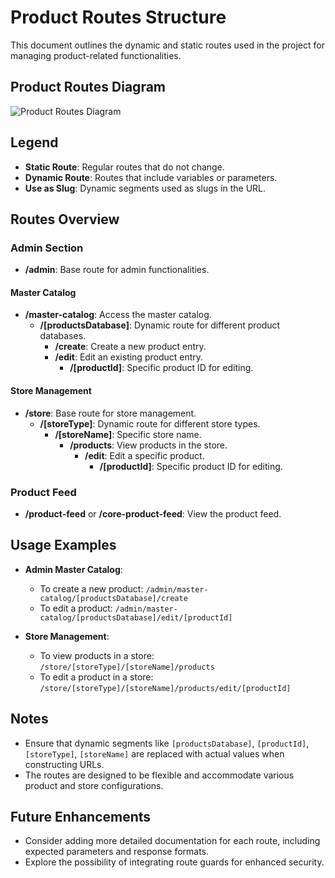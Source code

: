 # Product Routes Structure

This document outlines the dynamic and static routes used in the project for managing product-related functionalities.

## Product Routes Diagram

![Product Routes Diagram](https://storagemedia.corporategear.com/betastoragemedia/1/brand/color_80.png)

## Legend

- **Static Route**: Regular routes that do not change.
- **Dynamic Route**: Routes that include variables or parameters.
- **Use as Slug**: Dynamic segments used as slugs in the URL.

## Routes Overview

### Admin Section

- **/admin**: Base route for admin functionalities.

#### Master Catalog

- **/master-catalog**: Access the master catalog.
  - **/[productsDatabase]**: Dynamic route for different product databases.
    - **/create**: Create a new product entry.
    - **/edit**: Edit an existing product entry.
      - **/[productId]**: Specific product ID for editing.

#### Store Management

- **/store**: Base route for store management.
  - **/[storeType]**: Dynamic route for different store types.
    - **/[storeName]**: Specific store name.
      - **/products**: View products in the store.
        - **/edit**: Edit a specific product.
          - **/[productId]**: Specific product ID for editing.

### Product Feed

- **/product-feed** or **/core-product-feed**: View the product feed.

## Usage Examples

- **Admin Master Catalog**:

  - To create a new product: `/admin/master-catalog/[productsDatabase]/create`
  - To edit a product: `/admin/master-catalog/[productsDatabase]/edit/[productId]`

- **Store Management**:
  - To view products in a store: `/store/[storeType]/[storeName]/products`
  - To edit a product in a store: `/store/[storeType]/[storeName]/products/edit/[productId]`

## Notes

- Ensure that dynamic segments like `[productsDatabase]`, `[productId]`, `[storeType]`, `[storeName]` are replaced with actual values when constructing URLs.
- The routes are designed to be flexible and accommodate various product and store configurations.

## Future Enhancements

- Consider adding more detailed documentation for each route, including expected parameters and response formats.
- Explore the possibility of integrating route guards for enhanced security.

